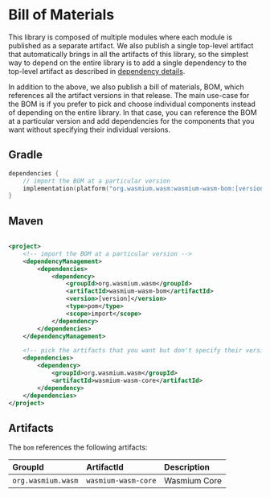 # Bill of Materials

This library is composed of multiple modules where each module is published as a separate artifact. We also publish a
single top-level artifact that automatically brings in all the artifacts of this library, so the simplest way to depend
on the entire library is to add a single dependency to the top-level artifact as described in
[dependency details](../../README.md#dependency).

In addition to the above, we also publish a bill of materials, BOM, which references all the artifact versions in that
release. The main use-case for the BOM is if you prefer to pick and choose individual components instead of
depending on the entire library. In that case, you can reference the BOM at a particular version and add dependencies
for the components that you want without specifying their individual versions.

## Gradle

```kotlin
dependencies {
    // import the BOM at a particular version
    implementation(platform("org.wasmium.wasm:wasmium-wasm-bom:[version]"))
}
```

## Maven

```xml

<project>
    <!-- import the BOM at a particular version -->
    <dependencyManagement>
        <dependencies>
            <dependency>
                <groupId>org.wasmium.wasm</groupId>
                <artifactId>wasmium-wasm-bom</artifactId>
                <version>[version]</version>
                <type>pom</type>
                <scope>import</scope>
            </dependency>
        </dependencies>
    </dependencyManagement>

    <!-- pick the artifacts that you want but don't specify their versions as that's controlled by the BOM -->
    <dependencies>
        <dependency>
            <groupId>org.wasmium.wasm</groupId>
            <artifactId>wasmium-wasm-core</artifactId>
        </dependency>
    </dependencies>
</project>
```

## Artifacts

The `bom` references the following artifacts:

| GroupId            | ArtifactId          | Description  |
|:-------------------|:--------------------|:-------------|
| `org.wasmium.wasm` | `wasmium-wasm-core` | Wasmium Core |

